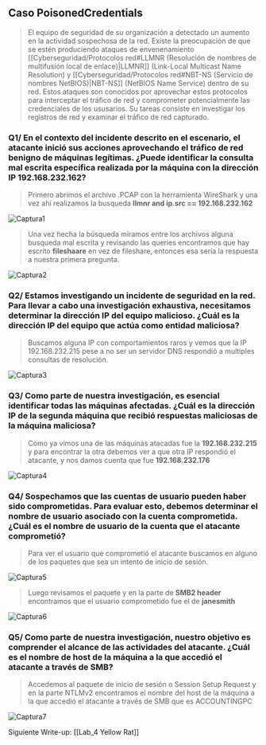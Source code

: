 ## Caso PoisonedCredentials

>El equipo de seguridad de su organización a detectado un aumento en la actividad sospechosa de la red. Existe la preocupación de que se estén produciendo ataques de envenenamiento [[Cyberseguridad/Protocolos red#LLMNR (Resolución de nombres de multifusión local de enlace)|LLMNR]] (Link-Local Multicast Name Resolution) y [[Cyberseguridad/Protocolos red#NBT-NS (Servicio de nombres NetBIOS)|NBT-NS]] (NetBIOS Name Service) dentro de su red. Estos ataques son conocidos por aprovechar estos protocolos para interceptar el tráfico  de red y comprometer potencialmente las credenciales de los ususarios. Su tareas consiste en investigar los registros de red y examinar el tráfico de red capturado.


### Q1/ En el contexto del incidente descrito en el escenario, el atacante inició sus acciones aprovechando el tráfico de red benigno de máquinas legítimas. ¿Puede identificar la consulta mal escrita específica realizada por la máquina con la dirección IP 192.168.232.162?

>Primero abrimos el archivo .PCAP con la herramienta WireShark y una vez ahí realizamos la busqueda **llmnr and ip.src == 192.168.232.162** 

![Captura1](Cyberseguridad/Write-ups/Lab_3%20PoisonedCredentials/Capturas/Captura1.png)

>Una vez hecha la búsqueda miramos entre los archivos alguna busqueda mal escrita y revisando las queries encontramos que hay escrito **fileshaare** en vez de fileshare, entonces esa sería la respuesta a nuestra primera pregunta.

![Captura2](Cyberseguridad/Write-ups/Lab_3%20PoisonedCredentials/Capturas/Captura2.png)

### Q2/ Estamos investigando un incidente de seguridad en la red. Para llevar a cabo una investigación exhaustiva, necesitamos determinar la dirección IP del equipo malicioso. ¿Cuál es la dirección IP del equipo que actúa como entidad maliciosa?

>Buscamos alguna IP con comportamientos raros y vemos que la IP 192.168.232.215 pese a no ser un servidor DNS respondió a multiples consultas de resolución.

![Captura3](Cyberseguridad/Write-ups/Lab_3%20PoisonedCredentials/Capturas/Captura3.png)

### Q3/ Como parte de nuestra investigación, es esencial identificar todas las máquinas afectadas. ¿Cuál es la dirección IP de la segunda máquina que recibió respuestas maliciosas de la máquina maliciosa?

>Como ya vimos una de las máquinas atacadas fue la **192.168.232.215** y para encontrar la otra debemos ver a que otra IP respondió el atacante, y nos damos cuenta que fue **192.168.232.176**

![Captura4](Cyberseguridad/Write-ups/Lab_3%20PoisonedCredentials/Capturas/Captura4.png)

### Q4/ Sospechamos que las cuentas de usuario pueden haber sido comprometidas. Para evaluar esto, debemos determinar el nombre de usuario asociado con la cuenta comprometida. ¿Cuál es el nombre de usuario de la cuenta que el atacante comprometió?

>Para ver el usuario que comprometió el atacante buscamos en alguno de los paquetes que sea un intento de inicio de sesión.

![Captura5](Cyberseguridad/Write-ups/Lab_3%20PoisonedCredentials/Capturas/Captura5.png)

>Luego revisamos el paquete y en la parte de **SMB2 header** encontramos que el usuario comprometido fue el de **janesmith**

![Captura6](Cyberseguridad/Write-ups/Lab_3%20PoisonedCredentials/Capturas/Captura6.png)

### Q5/ Como parte de nuestra investigación, nuestro objetivo es comprender el alcance de las actividades del atacante. ¿Cuál es el nombre de host de la máquina a la que accedió el atacante a través de SMB?

>Accedemos al paquete de inicio de sesión o Session Setup Request y en la parte NTLMv2 encontramos el nombre del host de la máquina a la que accedió el atacante a través de SMB que es ACCOUNTINGPC

![Captura7](Cyberseguridad/Write-ups/Lab_3%20PoisonedCredentials/Capturas/Captura7.png)

Siguiente Write-up: [[Lab_4 Yellow Rat]]